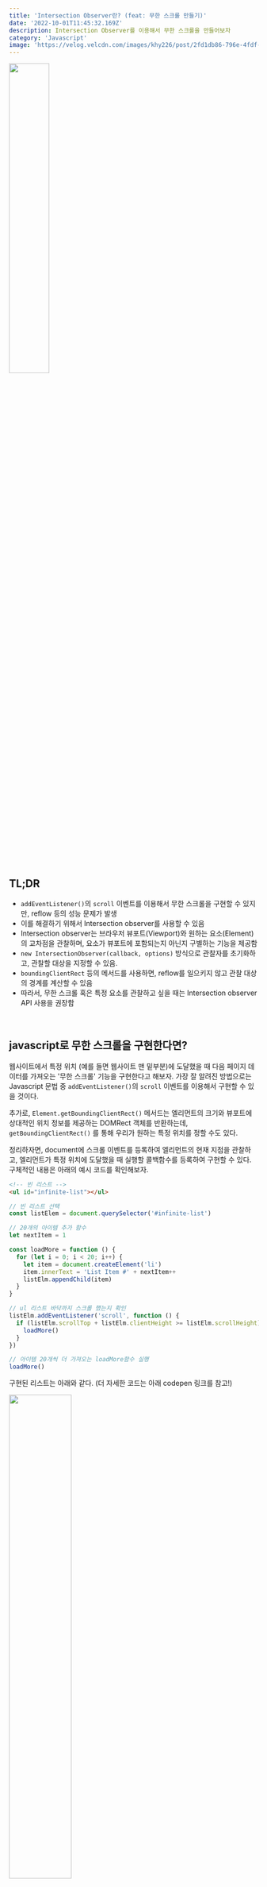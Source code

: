 ```yaml
---
title: 'Intersection Observer란? (feat: 무한 스크롤 만들기)'
date: '2022-10-01T11:45:32.169Z'
description: Intersection Observer를 이용해서 무한 스크롤을 만들어보자
category: 'Javascript'
image: 'https://velog.velcdn.com/images/khy226/post/2fd1db86-796e-4fdf-97d7-556afcc03e7c/image.png'
---
```


<img src="https://velog.velcdn.com/images/khy226/post/2fd1db86-796e-4fdf-97d7-556afcc03e7c/image.png" style="width: 40%; padding-bottom: 50px;"/>

## TL;DR

- `addEventListener()`의 `scroll` 이벤트를 이용해서 무한 스크롤을 구현할 수 있지만, reflow 등의 성능 문제가 발생
- 이를 해결하기 위해서 Intersection observer를 사용할 수 있음
- Intersection observer는 브라우저 뷰포트(Viewport)와 원하는 요소(Element)의 교차점을 관찰하며, 요소가 뷰포트에 포함되는지 아닌지 구별하는 기능을 제공함
- `new IntersectionObserver(callback, options)` 방식으로 관찰자를 초기화하고, 관찰할 대상을 지정할 수 있음.
- `boundingClientRect` 등의 메서드를 사용하면, reflow를 일으키지 않고 관찰 대상의 경계를 계산할 수 있음
- 따라서, 무한 스크롤 혹은 특정 요소를 관찰하고 싶을 때는 Intersection observer API 사용을 권장함

<br />

## javascript로 무한 스크롤을 구현한다면?

웹사이트에서 특정 위치 (예를 들면 웹사이트 맨 밑부분)에 도달했을 때 다음 페이지 데이터를 가져오는 '무한 스크롤' 기능을 구현한다고 해보자. 가장 잘 알려진 방법으로는 Javascript 문법 중 `addEventListener()`의 `scroll` 이벤트를 이용해서 구현할 수 있을 것이다.

추가로, `Element.getBoundingClientRect()` 메서드는 엘리먼트의 크기와 뷰포트에 상대적인 위치 정보를 제공하는 DOMRect 객체를 반환하는데, `getBoundingClientRect()` 를 통해 우리가 원하는 특정 위치를 정할 수도 있다.

정리하자면, document에 스크롤 이벤트를 등록하여 엘리먼트의 현재 지점을 관찰하고, 엘리먼트가 특정 위치에 도달했을 때 실행할 콜백함수를 등록하여 구현할 수 있다. 구체적인 내용은 아래의 예시 코드를 확인해보자.

```html
<!-- 빈 리스트 -->
<ul id="infinite-list"></ul>
```

```javascript
// 빈 리스트 선택
const listElem = document.querySelector('#infinite-list')

// 20개의 아이템 추가 함수
let nextItem = 1

const loadMore = function () {
  for (let i = 0; i < 20; i++) {
    let item = document.createElement('li')
    item.innerText = 'List Item #' + nextItem++
    listElm.appendChild(item)
  }
}

// ul 리스트 바닥까지 스크롤 했는지 확인
listElm.addEventListener('scroll', function () {
  if (listElm.scrollTop + listElm.clientHeight >= listElm.scrollHeight) {
    loadMore()
  }
})

// 아이템 20개씩 더 가져오는 loadMore함수 실행
loadMore()
```

구현된 리스트는 아래와 같다. (더 자세한 코드는 아래 codepen 링크를 참고!)

<img src="https://velog.velcdn.com/images/khy226/post/0c030214-ca8a-4bc5-85ab-f289500e514c/image.gif" style="width: 50%; margin: 0 auto;"/>

> [Codepen 링크에서 동작 확인하기](https://codepen.io/hayeon9826/pen/jOxxEXq)

<br />

## 기존 scroll 의 문제점

하지만 위와같이 `scroll` 이벤트를 사용하거나, 요소 위치를 계산하는 `getBoundingClientRect()`와 같은 메서드를 사용하면 **성능 문제**가 발생한다.

`scroll` 이벤트의 경우 단시간에 수백번 호출이 되며 동기적으로 실행된다. 또한, 각 엘리먼트 마다 이벤트가 등록되어 있는 경우, 사용자가 스크롤할 때마다 이벤트가 끊임없이 호출되기 때문에 몇배로 성능 문제가 발생한다. 특정 지점을 관찰하는 `getBoundingClientRect()` 역시 계산을 할 때마다 **리플로우** 현상이 일어난다는 단점이 있다. 따라서, 위에 작성한 모든 코드는 **메인 스레드**에서 실행되기 때문에, 이 중 하나라도 호출되면 성능 문제를 일으킬 수 있다.

> **리플로우(reflow)**: 리플로우는 문서 내 요소의 위치와 도형을 다시 **계산**하기 위한 웹브라우저 프로세스의 이름으로, 문서의 일부 또는 전체를 **다시 렌더링**하는 데 사용됩니다. (..생략) 간혹 문서에 있는 단일 요소를 리플로우하려면 상위 요소 및 이어지는 모든 요소도 리플로우해야 할 수 있습니다.
> _출처: [브라우저 리플로우 최소화 [Google Developers]](https://developers.google.com/speed/docs/insights/browser-reflow)_

<br />

특정 뷰포트에 들어오면 박스 색깔을 바꾸는 예시를 통해 알아보자.

![scroll event test](https://velog.velcdn.com/images/khy226/post/66a3db89-614a-45d4-969e-8140f58999e2/image.gif)

```javascript
// 해당 요소가 viewport 내에 있는지 확인
// 참고: https://stackoverflow.com/questions/123999/how-to-tell-if-a-dom-element-is-visible-in-the-current-viewport/7557433#7557433
function checkViewport(el) {
  let box = el.getBoundingClientRect()
  return (
    box.top >= 0 &&
    box.left >= 0 &&
    box.bottom <= (window.innerHeight || document.documentElement.clientHeight) &&
    box.right <= (window.innerWidth || document.documentElement.clientWidth)
  )
}

// scroll 이벤트를 추가하고, 해당 element에 callback 함수를 등록
const addScrollEvent = elList => {
  document.addEventListener('scroll', () => {
    elList.forEach(el => {
      if (checkViewport(el)) {
        el.classList.add('active')
      } else {
        el.classList.remove('active')
      }
    })
  })
}

// 동작시킬 elements리스트에 스크롤 이벤트 등록
const boxList = document.querySelectorAll('.box')
addScrollEvent(boxList)
```

```css
/* active animation 예시 */
/* 참고: https://www.w3schools.com/howto/tryit.asp?filename=tryhow_css_image_shake */
.box.active {
  background: #00fa9a;
  animation: shake 0.5s;
  animation-iteration-count: infinite;
}

@keyframes shake {
  0% {
    transform: translate(1px, 1px) rotate(0deg);
  }
  10% {
    transform: translate(-1px, -2px) rotate(-1deg);
  }
  20% {
    transform: translate(-3px, 0px) rotate(1deg);
  }
  30% {
    transform: translate(3px, 2px) rotate(0deg);
  }
  40% {
    transform: translate(1px, -1px) rotate(1deg);
  }
  50% {
    transform: translate(-1px, 2px) rotate(-1deg);
  }
  60% {
    transform: translate(-3px, 1px) rotate(0deg);
  }
  70% {
    transform: translate(3px, 1px) rotate(-1deg);
  }
  80% {
    transform: translate(-1px, -1px) rotate(1deg);
  }
  90% {
    transform: translate(1px, 2px) rotate(0deg);
  }
  100% {
    transform: translate(1px, -2px) rotate(-1deg);
  }
}
```

> 👉 [codepen 링크 바로가기](https://codepen.io/hayeon9826/pen/abGGONj)
> 코드 참고: [jsfiddle - hyeyoon](http://jsfiddle.net/hyeyoon/g1Lrfw76/22/), [stackoverflow - Dan](https://stackoverflow.com/questions/123999/how-can-i-tell-if-a-dom-element-is-visible-in-the-current-viewport/7557433#7557433)

<br />

원하는 뷰포트에 들어오면 빨간 상자의 색상이 초록생으로 바뀌며, shake 애니메이션이 실행된다. 겉보기에는 잘 동작하지만, 해당 코드를 크롬 개발자 도구의 퍼포먼스 탭을 통해 확인해보면 성능 문제가 발생하는 것을 알 수 있다. 특히,`getBoundingClientRect()`를 호출하는 과정에서 Recalculate Style, 리플로우 현상이 발생한다.

![reflow error](https://velog.velcdn.com/images/khy226/post/7dab56f1-6891-4f65-b5d5-2b25b5518891/image.png)

_사진 출처: [Intersection Observer API의 사용법과 활용방법 [Yoon's Devlog]](http://blog.hyeyoonjung.com/2019/01/09/intersectionobserver-tutorial/)_

<br />

## Intersection Observer란

위에서 언급한 성능 문제를 해결하기 위해, 2016년 4월 구글 개발자 페이지 통해 [Intersection Observer API(교차 관찰자 API)](https://developer.mozilla.org/ko/docs/Web/API/Intersection_Observer_API)가 소개되었다.

Intersection observer는 브라우저 뷰포트(Viewport)와 원하는 요소(Element)의 **교차점**을 관찰하며, 요소가 뷰포트에 포함되는지 아닌지 구별하는 기능을 제공한다. (더 쉽게는 특정 요소가 사용자 화면에 보이는지 안보이는지 판단함)

Intersection observer는 **비동기적**으로 실행되기 때문에, **메인 스레드에 영향을 주지 않으면서** 요소들의 변경사항들을 관찰할 수 있다. 즉, 위에서 언급한 `scroll` 같은 이벤트 기반의 요소 관찰에서 발생하는 렌더링 성능이나 이벤트 연속 호출 같은 문제들을 해결해준다. 또한, `getBoundingClientRect()` 대신에 IntersectionObserverEntry의 속성을 활용하여 요소들의 위치를 알 수 있기 때문에, **리플로우 현상을 방지**할 수 있다.

<br />

MDN 에서는 아래와 같은 상황들에서 Intersection Observer를 사용할 수 있다고 한다.

- 페이지가 스크롤 되는 도중에 발생하는 이미지나 다른 컨텐츠의 지연 로딩 (lazy loading).
- 스크롤 시에, 더 많은 컨텐츠가 로드 및 렌더링되어 사용자가 페이지를 이동하지 않아도 되게 하는 infinite-scroll 을 구현.
- 광고 수익을 계산하기 위한 용도로 광고의 가시성 보고.
- 사용자에게 결과가 표시되는 여부에 따라 작업이나 애니메이션을 수행할 지 여부를 결정.

위 예시에서 작업한 '특정 뷰포트에 들어오면 박스 색깔을 바꾸는 예시'를 Intersection Observer를 이용해 아래와 같이 변경할 수 있다.

```javascript
// IntersectionObserver 등록
const io = new IntersectionObserver(entries => {
  entries.forEach(entry => {
    // 관찰 대상이 viewport 안에 들어온 경우 'active' 클래스 추가
    if (entry.intersectionRatio > 0) {
      entry.target.classList.add('active')
    }
    // 그 외의 경우 'active' 클래스 제거
    else {
      entry.target.classList.remove('active')
    }
  })
})

// 관찰할 대상을 선언하고, 해당 속성을 관찰
const boxList = document.querySelectorAll('.box')
boxList.forEach(el => {
  io.observe(el)
})
```

![intersection observer example](https://velog.velcdn.com/images/khy226/post/ebb3294d-cbe3-407a-923a-b0a63108cf63/image.gif)

> 👉 [codepen 링크 바로가기](https://codepen.io/hayeon9826/pen/QWrrbQM)
> 코드 참고: [jsfiddle - hyeyoon](http://jsfiddle.net/hyeyoon/og319zw6/6/)

<br />

해당 코드의 개발자 도구 Performance 탭을 통해 확인해보면, 이전 예제와 달리 리플로우 현상이 발생하지 않는 것을 확인할 수 있다.

![intersection observer](https://velog.velcdn.com/images/khy226/post/41f2596f-26ab-4216-9fe5-2f3a6baa5370/image.png)

_사진 출처: [Intersection Observer API의 사용법과 활용방법 [Yoon's Devlog]](http://blog.hyeyoonjung.com/2019/01/09/intersectionobserver-tutorial/)_

<br />

## Intersection Observer 사용 방법

Intersection Observer API는 다음과 같은 상황에 콜백 함수를 호출한다:

- (1) 대상(target) 요소가 기기 뷰포트나 특정 요소(이 API에서 이를 root 요소 혹은 root로 칭함)와 교차할 때
- (2) 관찰자(observer)가 최초로 타겟을 관측하도록 요청받을 때

![Intersection Observer image](https://velog.velcdn.com/images/khy226/post/2fd1db86-796e-4fdf-97d7-556afcc03e7c/image.png)

<br />

### 기본 문법

Intersection Observer는 `new IntersectionObserver()` 생성자를 통해 인스턴스 (`io`)를 만든다. 그리고 해당 인스턴스로 관찰자 (Observser)를 초기화하고 관찰할 대상을 지정한다.
이때, `new IntersectionObserver()` 생성자는 2개의 인수 (`callback`, `options`)를 갖는다.

```javascript
let io = new IntersectionObserver(callback, options) // observer 초기화

io.observe(element) // 관찰 대상 등록
```

---

### Callback

콜백은 관찰할 대상 (target)이 등록되거나, 가시성(visibility: 해당 요소가 뷰포트 혹은 특정 요소에서 보이거나 보이지 않을 때)에 변화가 생기면 실행된다.

콜백은 2개의 인수(`entries`, `observer`)를 갖는다.

```javascript
const io = new IntersectionObserver((entries, observer) => {}, options)
io.observe(element)
```

<br />

### entries

`entries`는 [IntersectionObserverEntry](https://developer.mozilla.org/en-US/docs/Web/API/IntersectionObserverEntry)의 배열을 뜻한다.
IntersectionObserverEntry는 읽기 전용의 여러가지 속성들을 포함한다.

```javascript
let callback = (entries, observer) => {
  entries.forEach(entry => {
    // Each entry describes an intersection change for one observed
    // target element:
    //   entry.boundingClientRect
    //   entry.intersectionRatio
    //   entry.intersectionRect
    //   entry.isIntersecting
    //   entry.rootBounds
    //   entry.target
    //   entry.time
  })
}
```

구글 개발자 도구로 IntersectionObserverEntry 객체를 확인하면 아래와 같은 구조를 볼 수 있다.

<img src="https://velog.velcdn.com/images/khy226/post/ff0bc983-7f07-4ba5-ab75-38353fe6915d/image.png" style="width: 50%; margin: auto;" />

_사진 출처: [Intersection Observer - 요소의 가시성 관찰 [HEROPY Tech] ](https://heropy.blog/2019/10/27/intersection-observer/)_

<br />

IntersectionObserverEntry 객체의 일곱가지 속성들은 아래와 같다:

- `boundingClientRect`: 관찰 대상의 경계 사각형을 DOMRectReadOnly로 반환
- `intersectionRect`: 관찰 대상의 교차한 영역 정보를 DOMRectReadOnly로 반환
- `intersectionRatio`: 관찰 대상의 교차한 영역의 비율을 `0.0`과 `1.0` 사이의 숫자로 반환 (`intersectionRect` 영역에서 `boundingClientRect` 영역까지 비율, Number)
- `isIntersecting`: 관찰 대상이 교차 상태인지 아닌지 반환(Boolean)
- `rootBounds`: 지정한 루트 요소의 사각형 정보를 DOMRectReadOnly로 반환
- `target`: 관찰 대상 요소(Element) 반환
- `time`: 변경이 발생한 시간 정보(DOMHighResTimeStamp) 반환

<br />

#### 1) boundingClientRect

- 관찰 대상의 경계 사각형 정보를 반환한다 (reflow 없이 계산)
- 기존 javascript의 `Element.getBoundingClientRect()`를 사용해 동일한 값을 얻을 수 있으나, 해당 메서드는 reflow를 일으킨다.

![boundingClientRect 예제](https://velog.velcdn.com/images/khy226/post/fdeb675e-426f-4d8b-8ed7-6bfe9421d45e/image.png)

<br />

#### 2) intersectionRect

- 관찰 대상의 교차한 영역(사각형)에 대한 정보를 반환한다

![intersectionRect 예제](https://velog.velcdn.com/images/khy226/post/e11603bb-cdbc-4a3e-94dc-6e5177724cb4/image.png)

<br />

#### 3) intersectionRatio

- 관찰 대상과 루트 요소와 교차한 영역의 비율을 `0.0`과 `1.0` 사이의 숫자로 반환
- `intersectionRect` 영역에서 `boundingClientRect` 영역까지 비율

![](https://velog.velcdn.com/images/khy226/post/6517aa5c-9651-4b3f-834b-4d3cbc75f67e/image.png)

<br />

#### 4) isIntersecting

- 관찰 대상이 루트 요소와 교차 상태인지 아닌지 반환
- 루트 요소와 교차되면 true, 아니라면 false를 반환한다

![](https://velog.velcdn.com/images/khy226/post/c8327890-de34-436b-8df0-66e125e93405/image.png)

<br />

#### 5) rootBounds

- 지정한 루트 요소의 사각형 정보를 DOMRectReadOnly로 반환
- rootMargin 값으로 루트 요소의 크기를 변경할 수 있음

![](https://velog.velcdn.com/images/khy226/post/896b5e1c-8897-4859-91cb-713250df232e/image.png)

<br />

#### 6) target

- 관찰 대상 요소(Element) 반환

<br />

#### 7) time

- 변경이 발생한 시간 정보(DOMHighResTimeStamp) 반환

---

### observer

콜백 함수가 호출되는 IntersectionObserver를 가리킨다

```javascript
const io = new IntersectionObserver((entries, observer) => {
  console.log(observer)
}, options)

io.observe(element)
```

구글 개발자 도구로 IntersectionObserver 객체를 확인하면 아래와 같은 구조를 볼 수 있다.

<img src="https://velog.velcdn.com/images/khy226/post/0bf05ec4-280f-40b0-9e22-f4414c90bcac/image.png" style="width: 50%; margin: auto;" />

_사진 출처: [Intersection Observer - 요소의 가시성 관찰 [HEROPY Tech] ](https://heropy.blog/2019/10/27/intersection-observer/)_

---

### Options

Options를 통해 관찰이 시작되는 상황에 대한 옵션을 설정할 수 있다. 기본값들이 정해져 있으므로 필수는 아니다.

```javascript
// Options를 설정하고 적용하는 예제
let options = {
  root: document.querySelector('#scrollArea'),
  rootMargin: '0px',
  threshold: 1.0,
}

let observer = new IntersectionObserver(callback, options)
```

위 예제처럼 `root`, `rootMargin`, `threshold` 세 가지 값을 옵션값으로 설정할 수 있다.

<br />

#### root

대상 객체(target)의 가시성을 확인할 때 사용되는 뷰포트 요소이다. 반드시 대상 객체의 **조상 요소**이어야 하며, root 값이 `null` 이거나 지정되지 않을 때 브라우저의 뷰포트가 기본값으로 설정된다.

```javascript
const io = new IntersectionObserver(callback, {
  root: document.getElementById('viewport'),
})
```

<br />

#### rootMargin

root 가 가진 바깥 여백(Margin)을 뜻한다. CSS의 margin 속성과 유사한데, margin 값을 이용해 root 범위를 확장 / 축소할 수 있다.
px 또는 %로 나타낼 수 있으며, 단위를 꼭 입력해야 한다.

- e.g. "10px 20px 30px 40px" (top, right, bottom, left)

기본값은 0 이다.

```javascript
const io = new IntersectionObserver(callback, {
  rootMargin: '200px 100px', // (top & bottom: 200px, right & left: 100px)
})
```

<br />

#### threshold

observer의 콜백이 실행될 대상 요소(target)의 가시성이 얼마나 필요한지 나타내는 값이다. 숫자 혹은 숫자 배열로 나타낼 수 있다.
기본값은 Array 타입의 `[0]` 이며, 단일 값의 경우 그냥 숫자(Number)로만 적어도 된다.

- 0: 타겟의 가장자리 픽셀이 Root 범위를 바로 교차하는 순간(타겟의 가시성이 0%) 옵저버가 실행됨
- 0.1: 타겟의 가시성이 10%일 때 옵저버가 실행됨
- [0, 0.2, 1]: 타겟의 가시성이 0%, 20%, 100%일 때 모두 옵저버가 실행됨

```javascript
const io = new IntersectionObserver(callback, {
  threshold: 0.1, // or `threshold: [0.1]`
})
```

---

### Methods

Intersection Observer에서 가장 자주 사용되는 세 가지 메서드에 대해서 알아보자

<br />

### observe()

대상 요소 (target)의 관찰을 시작할 때 사용한다.

```javascript
const io = new IntersectionObserver(callback, options)

const div = document.querySelector('div')
const li = document.querySelector('li')

io.observe(div) // div 요소 관찰
io.observe(li) // li 요소 관찰
```

<br />

### unobserve()

대상 요소의 관찰을 중지할 때 사용한다. 관찰을 중지할 하나의 대상 요소를 인수로 지정해야한다.

```javascript
const io = new IntersectionObserver(callback, options)

// ...

io.observe(div)
io.observe(li)

io.unobserve(div) // div 요소 관찰 중지
io.unobserve(div) // li 요소 관찰 중지
```

혹은 콜백의 두번째 인수 `observer`에 적용할 수도 있다.

```javascript
const io = new IntersectionObserver((entries, observer) => {
  entries.forEach(entry => {
    // 관찰 대상이 교차중이지 않을 경우 실행하지 않음.
    if (!entry.isIntersecting) {
      return
    }
    // 관찰 대상이 교차 상태일 경우 실행
    // 위 실행을 한번만 처리하고 관찰 중지
    observer.unobserve(entry.target)
  })
}, options)
```

<br />

### disconnect()

IntersectionObserver 인스턴스가 관찰하는 모든 요소의 관찰을 중지할 때 사용한다

```javascript
const io = new IntersectionObserver(callback, options)

// ...

io.observe(div)
io.observe(li)

io.disconnect() // io가 관찰하는 모든 요소 (div, li) 관찰 중지
```

---

## 마무리

- scroll과 IntersectionObserver의 차이점을 자세히 알 수 있어서 좋았음
- scroll 보다는 IntersectionObserver를 사용해야 기존 코드 대비 성능 개선할 수 있고, 더욱 간단하게 원하는 영역에서 infinite scroll 등을 구현할 수 있다는 것을 예제로 배울 수 있었음
- Observer가 실시간으로 타겟 요소를 '관찰'하는건 성능에 영향을 끼치지 않나? 라는 의문이 있었는데 기존 scroll에서 문제가 되는 성능 문제 보다는 훨씬 효율적이라는 답변을 받음.
- 하지만 Observer가 구체적으로 어떤 방식, 어떤 원리로 실시간으로 타겟 요소를 '관찰' 하는지에 대해서는 정확히 나와있지 않음. 관련해서 나중에 다시 글을 써봐야겠음

---

### 참고:

- [Intersection Observer API의 사용법과 활용방법 [Yoon's devlog]](http://blog.hyeyoonjung.com/2019/01/09/intersectionobserver-tutorial/)
- [Intersection Observer API로 무한 스크롤 구현하기 [lucid_dream (티스토리)]](https://nohack.tistory.com/124)
- [Intersection Observer - 요소의 가시성 관찰 [HEROPY Tech]](https://heropy.blog/2019/10/27/intersection-observer/)
- [Intersection Observer API [MDN Web Docs]](https://developer.mozilla.org/ko/docs/Web/API/Intersection_Observer_API)
- [실무에서 느낀 점을 곁들인 Intersection Observer API 정리 [ elrion018 (velog)]](https://velog.io/@elrion018/%EC%8B%A4%EB%AC%B4%EC%97%90%EC%84%9C-%EB%8A%90%EB%82%80-%EC%A0%90%EC%9D%84-%EA%B3%81%EB%93%A4%EC%9D%B8-Intersection-Observer-API-%EC%A0%95%EB%A6%AC)
- [브라우저 렌더링 과정 - Reflow Repaint, 그리고 성능 최적화 [박스여우 (티스토리)]](https://boxfoxs.tistory.com/408)
